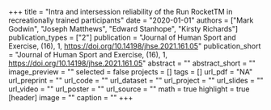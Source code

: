 +++
title = "Intra and intersession reliability of the Run RocketTM in recreationally trained participants"
date = "2020-01-01"
authors = ["Mark Godwin", "Joseph Matthews", "Edward Stanhope", "Kirsty Richards"]
publication_types = ["2"]
publication = "Journal of Human Sport and Exercise, (16), 1, https://doi.org/10.14198/jhse.2021.161.05"
publication_short = "Journal of Human Sport and Exercise, (16), 1, https://doi.org/10.14198/jhse.2021.161.05"
abstract = ""
abstract_short = ""
image_preview = ""
selected = false
projects = []
tags = []
url_pdf = "NA"
url_preprint = ""
url_code = ""
url_dataset = ""
url_project = ""
url_slides = ""
url_video = ""
url_poster = ""
url_source = ""
math = true
highlight = true
[header]
image = ""
caption = ""
+++
